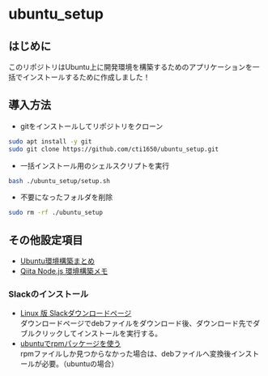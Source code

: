 # ubuntu_setup

## はじめに

このリポジトリはUbuntu上に開発環境を構築するためのアプリケーションを一括でインストールするために作成しました！

## 導入方法

- gitをインストールしてリポジトリをクローン
```bash
sudo apt install -y git
sudo git clone https://github.com/cti1650/ubuntu_setup.git
```
- 一括インストール用のシェルスクリプトを実行
```bash
bash ./ubuntu_setup/setup.sh
```
- 不要になったフォルダを削除
```bash
sudo rm -rf ./ubuntu_setup
``` 

## その他設定項目
- [Ubuntu環境構築まとめ](https://www.webcyou.com/?p=9234)
- [Qiita Node.js 環境構築メモ](https://qiita.com/megane42/items/dcd71c317b0062522068)

### Slackのインストール
- [Linux 版 Slackダウンロードページ](https://slack.com/intl/ja-jp/downloads/linux)  
ダウンロードページでdebファイルをダウンロード後、ダウンロード先でダブルクリックしてインストールを実行する。
- [ubuntuでrpmパッケージを使う](https://youmjww.hatenablog.jp/entry/2017/05/16/ubuntu%E3%81%A7rpm%E3%83%91%E3%83%83%E3%82%B1%E3%83%BC%E3%82%B8%E3%82%92%E4%BD%BF%E3%81%86)  
rpmファイルしか見つからなかった場合は、debファイルへ変換後インストールが必要。（ubuntuの場合）
